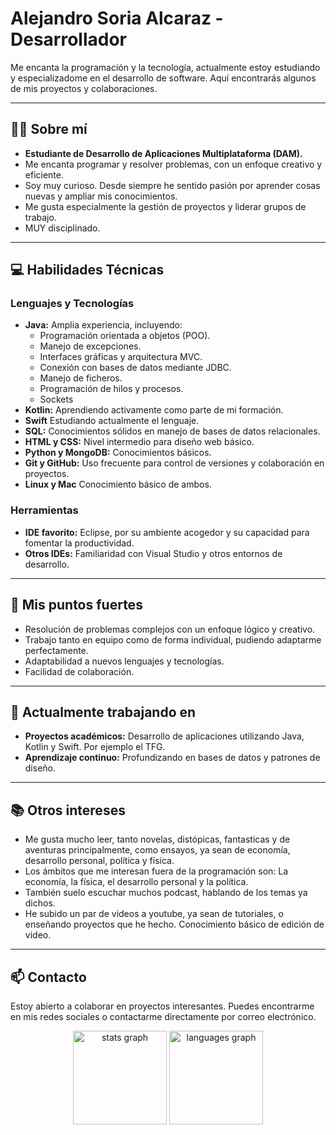 # Alejandro Soria Alcaraz - Desarrollador

Me encanta la programación y la tecnología, actualmente estoy estudiando y especializadome en el desarrollo de software. Aquí encontrarás algunos de mis proyectos y colaboraciones.

---

## 🧑‍💻 Sobre mí
- **Estudiante de Desarrollo de Aplicaciones Multiplataforma (DAM).**
- Me encanta programar y resolver problemas, con un enfoque creativo y eficiente.
- Soy muy curioso. Desde siempre he sentido pasión por aprender cosas nuevas y ampliar mis conocimientos.
- Me gusta especialmente la gestión de proyectos y liderar grupos de trabajo.
- MUY disciplinado.

---

## 💻 Habilidades Técnicas
### Lenguajes y Tecnologías
- **Java:** Amplia experiencia, incluyendo:
  - Programación orientada a objetos (POO).
  - Manejo de excepciones.
  - Interfaces gráficas y arquitectura MVC.
  - Conexión con bases de datos mediante JDBC.
  - Manejo de ficheros.
  - Programación de hilos y procesos.
  - Sockets
- **Kotlin:** Aprendiendo activamente como parte de mi formación.
- **Swift** Estudiando actualmente el lenguaje.
- **SQL:** Conocimientos sólidos en manejo de bases de datos relacionales.
- **HTML y CSS:** Nivel intermedio para diseño web básico.
- **Python y MongoDB:** Conocimientos básicos.
- **Git y GitHub:** Uso frecuente para control de versiones y colaboración en proyectos.
- **Linux y Mac** Conocimiento básico de ambos.

### Herramientas
- **IDE favorito:** Eclipse, por su ambiente acogedor y su capacidad para fomentar la productividad.
- **Otros IDEs:** Familiaridad con Visual Studio y otros entornos de desarrollo.

---

## 🌟 Mis puntos fuertes
- Resolución de problemas complejos con un enfoque lógico y creativo.
- Trabajo tanto en equipo como de forma individual, pudiendo adaptarme perfectamente.
- Adaptabilidad a nuevos lenguajes y tecnologías.
- Facilidad de colaboración.

---

## 🔭 Actualmente trabajando en
- **Proyectos académicos:** Desarrollo de aplicaciones utilizando Java, Kotlin y Swift. Por ejemplo el TFG.
- **Aprendizaje continuo:** Profundizando en bases de datos y patrones de diseño.

---

## 📚 Otros intereses
- Me gusta mucho leer, tanto novelas, distópicas, fantasticas y de aventuras principalmente, como ensayos, ya sean de economía, desarrollo personal, política y física.
- Los ámbitos que me interesan fuera de la programación son: La economía, la física, el desarrollo personal y la política.
- También suelo escuchar muchos podcast, hablando de los temas ya dichos.
- He subido un par de videos a youtube, ya sean de tutoriales, o enseñando proyectos que he hecho. Conocimiento básico de edición de video.

---

## 📫 Contacto
Estoy abierto a colaborar en proyectos interesantes.
Puedes encontrarme en mis redes sociales o contactarme directamente por correo electrónico.

<div align="center">
  <img src="https://github-readme-stats.vercel.app/api?username=soriiaa&hide_title=false&hide_rank=false&show_icons=true&include_all_commits=true&count_private=true&disable_animations=false&theme=dracula&locale=en&hide_border=false&order=1" height="150" alt="stats graph"  />
  <img src="https://github-readme-stats.vercel.app/api/top-langs?username=soriiaa&locale=en&hide_title=false&layout=compact&card_width=320&langs_count=5&theme=dracula&hide_border=false&order=2" height="150" alt="languages graph"  />
</div>

